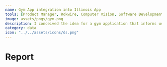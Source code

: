 ```yaml
---
name: Gym App integration into Illinois App
tools: [Product Manager, Rokwire, Computer Vision, Software Development]
image: assets/pngs/gym.png
description: I conceived the idea for a gym application that informs users about the current occupancy of the ARC gym in Illinois, including its various courts designated for sports like badminton and basketball. This project is currently in development, employing computer vision technology.
category: data 
icon: "../../assets/icons/ds.png"
---
```



# Report

